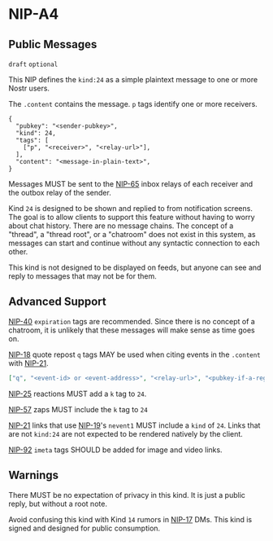 NIP-A4
======

Public Messages
---------------

`draft` `optional`

This NIP defines the `kind:24` as a simple plaintext message to one or more Nostr users. 

The `.content` contains the message. `p` tags identify one or more receivers.

```jsonc
{
  "pubkey": "<sender-pubkey>",
  "kind": 24,
  "tags": [
    ["p", "<receiver>", "<relay-url>"],
  ],
  "content": "<message-in-plain-text>",
}
```

Messages MUST be sent to the [NIP-65](65.md) inbox relays of each receiver and the outbox relay of the sender.

Kind `24` is designed to be shown and replied to from notification screens. The goal is to allow clients to 
support this feature without having to worry about chat history. There are no message chains. The concept of a 
"thread", a "thread root", or a "chatroom" does not exist in this system, as messages can start and continue 
without any syntactic connection to each other.  

This kind is not designed to be displayed on feeds, but anyone can see and reply to messages that may not be for them.

## Advanced Support

[NIP-40](40.md) `expiration` tags are recommended. Since there is no concept of a chatroom, it is unlikely that these messages will 
make sense as time goes on.

[NIP-18](18.md) quote repost `q` tags MAY be used when citing events in the `.content` with [NIP-21](21.md).

```json
["q", "<event-id> or <event-address>", "<relay-url>", "<pubkey-if-a-regular-event>"]
```

[NIP-25](25.md) reactions MUST add a `k` tag to `24`. 

[NIP-57](57.md) zaps MUST include the `k` tag to `24`

[NIP-21](21.md) links that use [NIP-19](19.md)'s `nevent1` MUST include a `kind` of `24`. Links that are not `kind:24` are not expected to be rendered natively by the client.

[NIP-92](92.md) `imeta` tags SHOULD be added for image and video links.

## Warnings

There MUST be no expectation of privacy in this kind. It is just a public reply, but without a root note.

Avoid confusing this kind with Kind `14` rumors in [NIP-17](17.md) DMs. This kind is signed and designed for public consumption.
